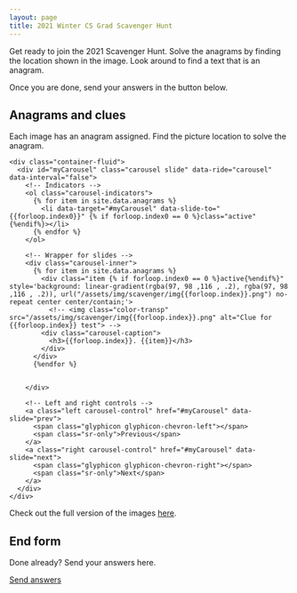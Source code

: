 ```yaml
---
layout: page
title: 2021 Winter CS Grad Scavenger Hunt
---
```


<p class="lead">Get ready to join the 2021 Scavenger Hunt. Solve the anagrams by finding the location shown in the image. Look around to find a text that is an anagram.</p>

<p class="lead">Once you are done, send your answers in the button below.</p>



## Anagrams and clues

Each image has an anagram assigned. Find the picture location to solve the anagram.

<section id="carousel" class="accent-section">

    <div class="container-fluid">
      <div id="myCarousel" class="carousel slide" data-ride="carousel" data-interval="false">
        <!-- Indicators -->
        <ol class="carousel-indicators">
          {% for item in site.data.anagrams %}
            <li data-target="#myCarousel" data-slide-to="{{forloop.index0}}" {% if forloop.index0 == 0 %}class="active"{%endif%}></li>
          {% endfor %}
        </ol>

        <!-- Wrapper for slides -->
        <div class="carousel-inner">
          {% for item in site.data.anagrams %}
            <div class="item {% if forloop.index0 == 0 %}active{%endif%}" style='background: linear-gradient(rgba(97, 98 ,116 , .2), rgba(97, 98 ,116 , .2)), url("/assets/img/scavenger/img{{forloop.index}}.png") no-repeat center center/contain;'>
              <!-- <img class="color-transp" src="/assets/img/scavenger/img{{forloop.index}}.png" alt="Clue for {{forloop.index}} test"> -->
            <div class="carousel-caption">
              <h3>{{forloop.index}}. {{item}}</h3>
            </div>
          </div>
          {%endfor %}


        </div>

        <!-- Left and right controls -->
        <a class="left carousel-control" href="#myCarousel" data-slide="prev">
          <span class="glyphicon glyphicon-chevron-left"></span>
          <span class="sr-only">Previous</span>
        </a>
        <a class="right carousel-control" href="#myCarousel" data-slide="next">
          <span class="glyphicon glyphicon-chevron-right"></span>
          <span class="sr-only">Next</span>
        </a>
      </div>
    </div>
  </section>

Check out the full version of the images [here](https://www.dropbox.com/sh/5x7xcddt67m8xst/AABIBsLEt0_B1E1UX9bF2sM1a?dl=0).


## End form

Done already? Send your answers here.

<div class="row">
  <div class="col-md-5">
    <a class="btn btn-accent btn-block" href="https://forms.gle/k17zM5zYB1dgpQHz8" target="_blank">
      Send answers
    </a>
  </div>
</div>

